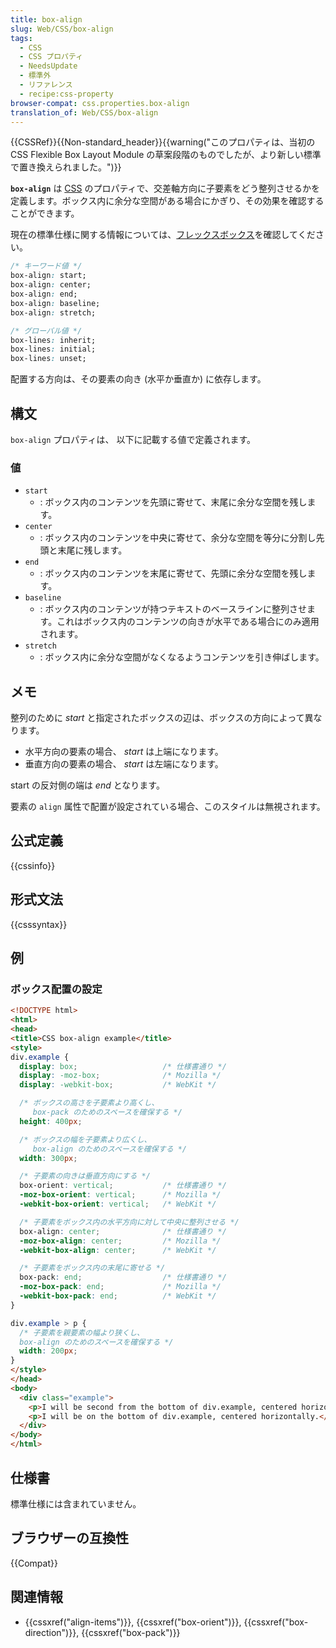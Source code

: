 ```yaml
---
title: box-align
slug: Web/CSS/box-align
tags:
  - CSS
  - CSS プロパティ
  - NeedsUpdate
  - 標準外
  - リファレンス
  - recipe:css-property
browser-compat: css.properties.box-align
translation_of: Web/CSS/box-align
---
```

{{CSSRef}}{{Non-standard_header}}{{warning("このプロパティは、当初の CSS Flexible Box Layout Module の草案段階のものでしたが、より新しい標準で置き換えられました。")}}

**`box-align`** は [CSS](/ja/docs/Web/CSS) のプロパティで、交差軸方向に子要素をどう整列させるかを定義します。ボックス内に余分な空間がある場合にかぎり、その効果を確認することができます。

現在の標準仕様に関する情報については、[フレックスボックス](/ja/docs/Web/CSS/CSS_Flexible_Box_Layout/Basic_Concepts_of_Flexbox)を確認してください。

```css
/* キーワード値 */
box-align: start;
box-align: center;
box-align: end;
box-align: baseline;
box-align: stretch;

/* グローバル値 */
box-lines: inherit;
box-lines: initial;
box-lines: unset;
```

配置する方向は、その要素の向き (水平か垂直か) に依存します。

## 構文

`box-align` プロパティは、 以下に記載する値で定義されます。

### 値

- `start`
  - : ボックス内のコンテンツを先頭に寄せて、末尾に余分な空間を残します。
- `center`
  - : ボックス内のコンテンツを中央に寄せて、余分な空間を等分に分割し先頭と末尾に残します。
- `end`
  - : ボックス内のコンテンツを末尾に寄せて、先頭に余分な空間を残します。
- `baseline`
  - : ボックス内のコンテンツが持つテキストのベースラインに整列させます。これはボックス内のコンテンツの向きが水平である場合にのみ適用されます。
- `stretch`
  - : ボックス内に余分な空間がなくなるようコンテンツを引き伸ばします。

## メモ

整列のために _start_ と指定されたボックスの辺は、ボックスの方向によって異なります。

- 水平方向の要素の場合、 _start_ は上端になります。
- 垂直方向の要素の場合、 _start_ は左端になります。

start の反対側の端は _end_ となります。

要素の `align` 属性で配置が設定されている場合、このスタイルは無視されます。

## 公式定義

{{cssinfo}}

## 形式文法

{{csssyntax}}

## 例

### ボックス配置の設定

```html
<!DOCTYPE html>
<html>
<head>
<title>CSS box-align example</title>
<style>
div.example {
  display: box;                   /* 仕様書通り */
  display: -moz-box;              /* Mozilla */
  display: -webkit-box;           /* WebKit */

  /* ボックスの高さを子要素より高くし、
     box-pack のためのスペースを確保する */
  height: 400px;

  /* ボックスの幅を子要素より広くし、
     box-align のためのスペースを確保する */
  width: 300px;

  /* 子要素の向きは垂直方向にする */
  box-orient: vertical;           /* 仕様書通り */
  -moz-box-orient: vertical;      /* Mozilla */
  -webkit-box-orient: vertical;   /* WebKit */

  /* 子要素をボックス内の水平方向に対して中央に整列させる */
  box-align: center;              /* 仕様書通り */
  -moz-box-align: center;         /* Mozilla */
  -webkit-box-align: center;      /* WebKit */

  /* 子要素をボックス内の末尾に寄せる */
  box-pack: end;                  /* 仕様書通り */
  -moz-box-pack: end;             /* Mozilla */
  -webkit-box-pack: end;          /* WebKit */
}

div.example > p {
  /* 子要素を親要素の幅より狭くし、
  box-align のためのスペースを確保する */
  width: 200px;
}
</style>
</head>
<body>
  <div class="example">
    <p>I will be second from the bottom of div.example, centered horizontally.</p>
    <p>I will be on the bottom of div.example, centered horizontally.</p>
  </div>
</body>
</html>
```

## 仕様書

標準仕様には含まれていません。

## ブラウザーの互換性

{{Compat}}

## 関連情報

- {{cssxref("align-items")}}, {{cssxref("box-orient")}}, {{cssxref("box-direction")}}, {{cssxref("box-pack")}}

